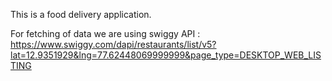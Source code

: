 This is a food delivery application.

For fetching of data we are using swiggy API :
https://www.swiggy.com/dapi/restaurants/list/v5?lat=12.9351929&lng=77.62448069999999&page_type=DESKTOP_WEB_LISTING

<!-- /\*\*

- AppLayout
- - Header
-      - Logo
-      - NavItems
-          - Home, About, Cart
-
- - Body
-      - Search
-      - AllRestrauntCompenent
-          - ResturantCard
-                 - Image
-                 - Description
-                 - Stars
- - Footer
-      - Copyright
-      - Links
- \*/ -->
